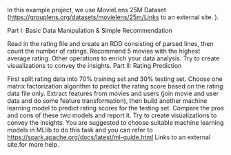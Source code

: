 In this example project, we use MovieLens 25M Dataset (https://grouplens.org/datasets/movielens/25m/Links to an external site. ).

Part I: Basic Data Manipulation & Simple Recommendation

Read in the rating file and create an RDD consisting of parsed lines, then count the number of ratings.
Recommend 5 movies with the highest average rating.
Other operations to enrich your data analysis.
Try to create visualizations to convey the insights.
Part II: Rating Prediction

First split rating data into 70% training set and 30% testing set.
Choose one matrix factorization algorithm to predict the rating score based on the rating data file only.
Extract features from movies and users (join movie and user data and do some feature transformation), then build another machine learning model to predict rating scores for the testing set.
Compare the pros and cons of these two models and report it.
Try to create visualizations to convey the insights.
You are suggested to choose suitable machine learning models in MLlib to do this task and you can refer to https://spark.apache.org/docs/latest/ml-guide.html Links to an external site.for more help.
